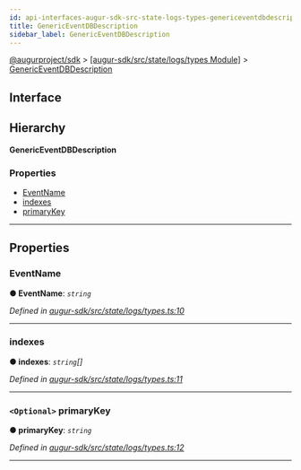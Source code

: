 ```yaml
---
id: api-interfaces-augur-sdk-src-state-logs-types-genericeventdbdescription
title: GenericEventDBDescription
sidebar_label: GenericEventDBDescription
---
```


[@augurproject/sdk](api-readme.md) > [[augur-sdk/src/state/logs/types Module]](api-modules-augur-sdk-src-state-logs-types-module.md) > [GenericEventDBDescription](api-interfaces-augur-sdk-src-state-logs-types-genericeventdbdescription.md)

## Interface

## Hierarchy

**GenericEventDBDescription**

### Properties

* [EventName](api-interfaces-augur-sdk-src-state-logs-types-genericeventdbdescription.md#eventname)
* [indexes](api-interfaces-augur-sdk-src-state-logs-types-genericeventdbdescription.md#indexes)
* [primaryKey](api-interfaces-augur-sdk-src-state-logs-types-genericeventdbdescription.md#primarykey)

---

## Properties

<a id="eventname"></a>

###  EventName

**● EventName**: *`string`*

*Defined in [augur-sdk/src/state/logs/types.ts:10](https://github.com/AugurProject/augur/blob/3727cd4ec9/packages/augur-sdk/src/state/logs/types.ts#L10)*

___
<a id="indexes"></a>

###  indexes

**● indexes**: *`string`[]*

*Defined in [augur-sdk/src/state/logs/types.ts:11](https://github.com/AugurProject/augur/blob/3727cd4ec9/packages/augur-sdk/src/state/logs/types.ts#L11)*

___
<a id="primarykey"></a>

### `<Optional>` primaryKey

**● primaryKey**: *`string`*

*Defined in [augur-sdk/src/state/logs/types.ts:12](https://github.com/AugurProject/augur/blob/3727cd4ec9/packages/augur-sdk/src/state/logs/types.ts#L12)*

___

